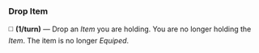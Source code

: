 ### Drop Item

◻️ **(1/turn)** — Drop an *Item* you are holding. You are no longer holding the *Item*. The item is no longer *Equiped*.
